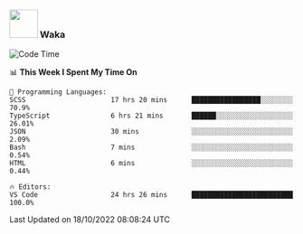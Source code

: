 ### <img src="https://media.giphy.com/media/VgCDAzcKvsR6OM0uWg/giphy.gif" width="50"> Waka

  <!--START_SECTION:waka-->
![Code Time](http://img.shields.io/badge/Code%20Time-951%20hrs%2030%20mins-blue)

📊 **This Week I Spent My Time On** 

```text
💬 Programming Languages: 
SCSS                     17 hrs 20 mins      █████████████████░░░░░░░░   70.9% 
TypeScript               6 hrs 21 mins       ██████░░░░░░░░░░░░░░░░░░░   26.01% 
JSON                     30 mins             ░░░░░░░░░░░░░░░░░░░░░░░░░   2.09% 
Bash                     7 mins              ░░░░░░░░░░░░░░░░░░░░░░░░░   0.54% 
HTML                     6 mins              ░░░░░░░░░░░░░░░░░░░░░░░░░   0.44%

🔥 Editors: 
VS Code                  24 hrs 26 mins      █████████████████████████   100.0%

```


 Last Updated on 18/10/2022 08:08:24 UTC
<!--END_SECTION:waka-->
